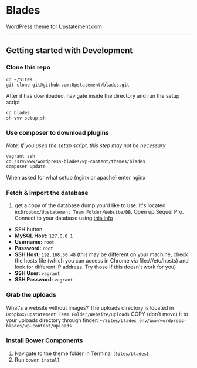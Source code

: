 # Blades

WordPress theme for Upstatement.com

* * *

## Getting started with Development

### Clone this repo

```
cd ~/Sites
git clone git@github.com:Upstatement/blades.git
```

After it has downloaded, navigate inside the directory and run the setup script
```
cd blades
sh vvv-setup.sh
```

### Use composer to download plugins
_Note: If you used the setup script, this step may not be necessary_
```
vagrant ssh
cd /srv/www/wordpress-blades/wp-content/themes/blades
composer update
```

When asked for what setup (nginx or apache) enter nginx

### Fetch & import the database
1. get a copy of the database dump you'd like to use. It's located in:`Dropbox/Upstatement Team Folder/Website/DB`. Open up Sequel Pro. Connect to your database using [this info](http://i.imgur.com/xe5RspM.png)
- SSH button
- **MySQL Host:** `127.0.0.1`
- **Username:** `root`
- **Password:** `root`
- **SSH Host:** `192.168.50.48` (this may be different on your machine, check the hosts file (which you can access in Chrome via file:///etc/hosts) and look for different IP address. Try those if this doesn't work for you)
- **SSH User:** `vagrant`
- **SSH Password:** `vagrant`

### Grab the uploads
What's a website without images? The uploads directory is located in `Dropbox/Upstatement Team Folder/Website/uploads` COPY (don't move) it to your uploads directory through finder: `~/Sites/blades_env/www/wordpress-blades/wp-content/uploads`

### Install Bower Components
1. Navigate to the theme folder in Terminal (`Sites/blades`)
2. Run `bower install`
